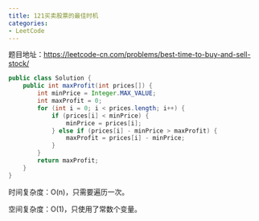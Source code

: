 ```yaml
---
title: 121买卖股票的最佳时机
categories: 
- LeetCode
---
```


题目地址：https://leetcode-cn.com/problems/best-time-to-buy-and-sell-stock/

```java
public class Solution {
    public int maxProfit(int prices[]) {
        int minPrice = Integer.MAX_VALUE;
        int maxProfit = 0;
        for (int i = 0; i < prices.length; i++) {
            if (prices[i] < minPrice) {
                minPrice = prices[i];
            } else if (prices[i] - minPrice > maxProfit) {
                maxProfit = prices[i] - minPrice;
            }
        }
        return maxProfit;
    }
}
```

时间复杂度：O(n)，只需要遍历一次。

空间复杂度：O(1)，只使用了常数个变量。